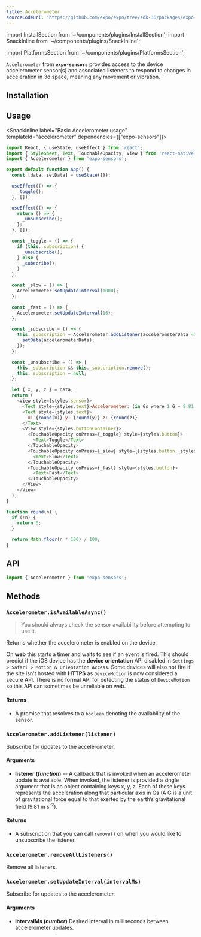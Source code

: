 ```yaml
---
title: Accelerometer
sourceCodeUrl: 'https://github.com/expo/expo/tree/sdk-36/packages/expo-sensors'
---
```


import InstallSection from '~/components/plugins/InstallSection';
import SnackInline from '~/components/plugins/SnackInline';

import PlatformsSection from '~/components/plugins/PlatformsSection';

`Accelerometer` from **`expo-sensors`** provides access to the device accelerometer sensor(s) and associated listeners to respond to changes in acceleration in 3d space, meaning any movement or vibration.

<PlatformsSection android emulator ios web />

## Installation

<InstallSection packageName="expo-sensors" />

## Usage

<SnackInline label="Basic Accelerometer usage" templateId="accelerometer" dependencies={["expo-sensors"]}>

```js
import React, { useState, useEffect } from 'react';
import { StyleSheet, Text, TouchableOpacity, View } from 'react-native';
import { Accelerometer } from 'expo-sensors';

export default function App() {
  const [data, setData] = useState({});

  useEffect(() => {
    _toggle();
  }, []);

  useEffect(() => {
    return () => {
      _unsubscribe();
    };
  }, []);

  const _toggle = () => {
    if (this._subscription) {
      _unsubscribe();
    } else {
      _subscribe();
    }
  };

  const _slow = () => {
    Accelerometer.setUpdateInterval(1000);
  };

  const _fast = () => {
    Accelerometer.setUpdateInterval(16);
  };

  const _subscribe = () => {
    this._subscription = Accelerometer.addListener(accelerometerData => {
      setData(accelerometerData);
    });
  };

  const _unsubscribe = () => {
    this._subscription && this._subscription.remove();
    this._subscription = null;
  };

  let { x, y, z } = data;
  return (
    <View style={styles.sensor}>
      <Text style={styles.text}>Accelerometer: (in Gs where 1 G = 9.81 m s^-2)</Text>
      <Text style={styles.text}>
        x: {round(x)} y: {round(y)} z: {round(z)}
      </Text>
      <View style={styles.buttonContainer}>
        <TouchableOpacity onPress={_toggle} style={styles.button}>
          <Text>Toggle</Text>
        </TouchableOpacity>
        <TouchableOpacity onPress={_slow} style={[styles.button, styles.middleButton]}>
          <Text>Slow</Text>
        </TouchableOpacity>
        <TouchableOpacity onPress={_fast} style={styles.button}>
          <Text>Fast</Text>
        </TouchableOpacity>
      </View>
    </View>
  );
}

function round(n) {
  if (!n) {
    return 0;
  }

  return Math.floor(n * 100) / 100;
}
```

</SnackInline>

## API

```js
import { Accelerometer } from 'expo-sensors';
```



## Methods

### `Accelerometer.isAvailableAsync()`

> You should always check the sensor availability before attempting to use it.

Returns whether the accelerometer is enabled on the device.

On **web** this starts a timer and waits to see if an event is fired. This should predict if the iOS device has the **device orientation** API disabled in `Settings > Safari > Motion & Orientation Access`. Some devices will also not fire if the site isn't hosted with **HTTPS** as `DeviceMotion` is now considered a secure API. There is no formal API for detecting the status of `DeviceMotion` so this API can sometimes be unreliable on web.

#### Returns

- A promise that resolves to a `boolean` denoting the availability of the sensor.

### `Accelerometer.addListener(listener)`

Subscribe for updates to the accelerometer.

#### Arguments

- **listener (_function_)** -- A callback that is invoked when an
  accelerometer update is available. When invoked, the listener is
  provided a single argument that is an object containing keys x, y,
  z. Each of these keys represents the acceleration along that particular axis in Gs (A G is a unit of gravitational force equal to that exerted by the earth’s gravitational field (9.81 m s<sup>-2</sup>).

#### Returns

- A subscription that you can call `remove()` on when you
  would like to unsubscribe the listener.

### `Accelerometer.removeAllListeners()`

Remove all listeners.

### `Accelerometer.setUpdateInterval(intervalMs)`

Subscribe for updates to the accelerometer.

#### Arguments

- **intervalMs (_number_)** Desired interval in milliseconds between
  accelerometer updates.

#
